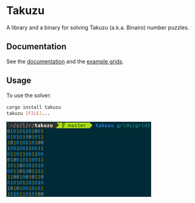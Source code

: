 # Takuzu

A library and a binary for solving Takuzu (a.k.a. Binairo) number puzzles.

## Documentation

See the [documentation][docs] and the [example grids][grids].

## Usage

To use the solver:

```bash
cargo install takuzu
takuzu [FILE]...
```

![solving grid2 screenshot][]

[docs]: https://docs.rs/takuzu
[grids]: https://github.com/letheed/takuzu/tree/master/grids
[solving grid2 screenshot]: https://raw.githubusercontent.com/letheed/takuzu/master/img/solving_grid2.png
